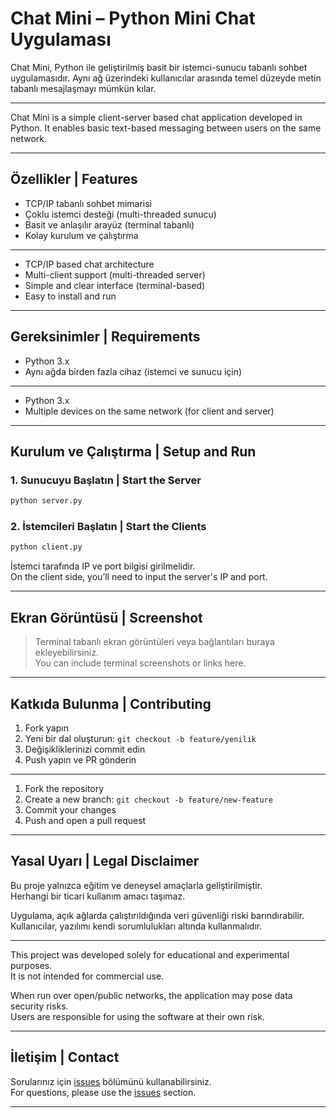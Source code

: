 # Chat Mini – Python Mini Chat Uygulaması

Chat Mini, Python ile geliştirilmiş basit bir istemci-sunucu tabanlı sohbet uygulamasıdır. Aynı ağ üzerindeki kullanıcılar arasında temel düzeyde metin tabanlı mesajlaşmayı mümkün kılar.

---

Chat Mini is a simple client-server based chat application developed in Python. It enables basic text-based messaging between users on the same network.

---

## Özellikler | Features

- TCP/IP tabanlı sohbet mimarisi  
- Çoklu istemci desteği (multi-threaded sunucu)  
- Basit ve anlaşılır arayüz (terminal tabanlı)  
- Kolay kurulum ve çalıştırma

---

- TCP/IP based chat architecture  
- Multi-client support (multi-threaded server)  
- Simple and clear interface (terminal-based)  
- Easy to install and run

---

## Gereksinimler | Requirements

- Python 3.x  
- Aynı ağda birden fazla cihaz (istemci ve sunucu için)

---

- Python 3.x  
- Multiple devices on the same network (for client and server)

---

## Kurulum ve Çalıştırma | Setup and Run

### 1. Sunucuyu Başlatın | Start the Server

```bash
python server.py
```

### 2. İstemcileri Başlatın | Start the Clients

```bash
python client.py
```

İstemci tarafında IP ve port bilgisi girilmelidir.  
On the client side, you’ll need to input the server's IP and port.

---

## Ekran Görüntüsü | Screenshot

> Terminal tabanlı ekran görüntüleri veya bağlantıları buraya ekleyebilirsiniz.  
> You can include terminal screenshots or links here.

---

## Katkıda Bulunma | Contributing

1. Fork yapın  
2. Yeni bir dal oluşturun: `git checkout -b feature/yenilik`  
3. Değişikliklerinizi commit edin  
4. Push yapın ve PR gönderin

---

1. Fork the repository  
2. Create a new branch: `git checkout -b feature/new-feature`  
3. Commit your changes  
4. Push and open a pull request

---

## Yasal Uyarı | Legal Disclaimer

Bu proje yalnızca eğitim ve deneysel amaçlarla geliştirilmiştir.  
Herhangi bir ticari kullanım amacı taşımaz.  

Uygulama, açık ağlarda çalıştırıldığında veri güvenliği riski barındırabilir.  
Kullanıcılar, yazılımı kendi sorumlulukları altında kullanmalıdır.

---

This project was developed solely for educational and experimental purposes.  
It is not intended for commercial use.  

When run over open/public networks, the application may pose data security risks.  
Users are responsible for using the software at their own risk.

---

## İletişim | Contact

Sorularınız için [issues](https://github.com/nat-heo/Chat-Mini--Python-Mini-Chat/issues) bölümünü kullanabilirsiniz.  
For questions, please use the [issues](https://github.com/nat-heo/Chat-Mini--Python-Mini-Chat/issues) section.

---
